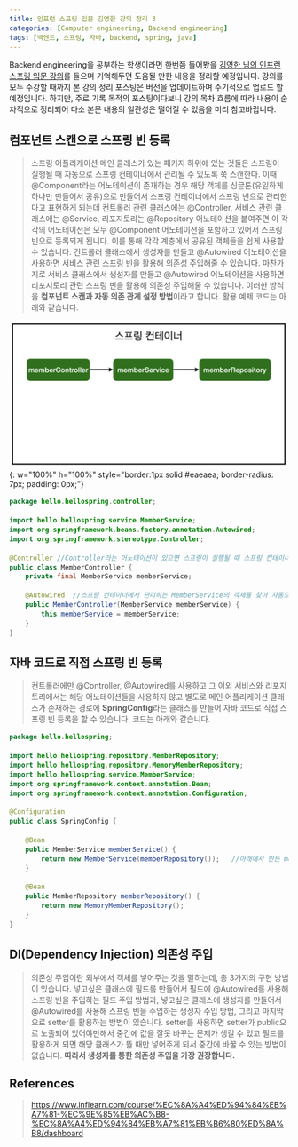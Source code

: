 ```yaml
---
title: 인프런 스프링 입문 김영한 강의 정리 3
categories: [Computer engineering, Backend engineering]
tags: [백엔드, 스프링, 자바, backend, spring, java]
---
```


Backend engineering을 공부하는 학생이라면 한번쯤 들어봤을 [김영한 님의 인프런 스프링 입문 강의](https://www.inflearn.com/course/%EC%8A%A4%ED%94%84%EB%A7%81-%EC%9E%85%EB%AC%B8-%EC%8A%A4%ED%94%84%EB%A7%81%EB%B6%80%ED%8A%B8/dashboard)를 들으며 기억해두면 도움될 만한 내용을 정리할 예정입니다. 강의를 모두 수강할 때까지 본 강의 정리 포스팅은 버전을 업데이트하며 주기적으로 업로드 할 예정입니다. 하지만, 주로 기록 목적의 포스팅이다보니 강의 목차 흐름에 따라 내용이 순차적으로 정리되어 다소 본문 내용의 일관성은 떨어질 수 있음을 미리 참고바랍니다. 

## 컴포넌트 스캔으로 스프링 빈 등록
> 스프링 어플리케이션 메인 클래스가 있는 패키지 하위에 있는 것들은 스프링이 실행될 때 자동으로 스프링 컨테이너에서 관리될 수 있도록 쭉 스캔한다. 이때 @Component라는 어노테이션이 존재하는 경우 해당 객체를 싱글톤(유일하게 하나만 만들어서 공유)으로 만들어서 스프링 컨테이너에서 스프링 빈으로 관리한다고 표현하게 되는데 컨트롤러 관련 클래스에는 @Controller, 서비스 관련 클래스에는 @Service, 리포지토리는 @Repository 어노테이션을 붙여주면 이 각각의 어노테이션은 모두 @Component 어노테이션을 포함하고 있어서 스프링 빈으로 등록되게 됩니다. 이를 통해 각각 계층에서 공유된 객체들을 쉽게 사용할 수 있습니다. 컨트롤러 클래스에서 생성자를 만들고 @Autowired 어노테이션을 사용하면 서비스 관련 스프링 빈을 활용해 의존성 주입해줄 수 있습니다. 마찬가지로 서비스 클래스에서 생성자를 만들고 @Autowired 어노테이션을 사용하면 리포지토리 관련 스프링 빈을 활용해 의존성 주입해줄 수 있습니다. 이러한 방식을 **컴포넌트 스캔과 자동 의존 관계 설정 방법**이라고 합니다. 활용 예제 코드는 아래와 같습니다.   

![1](/assets/img/intro_to_spring/3/1.png){: w="100%" h="100%" style="border:1px solid #eaeaea; border-radius: 7px; padding: 0px;"}

```java
package hello.hellospring.controller;

import hello.hellospring.service.MemberService;
import org.springframework.beans.factory.annotation.Autowired;
import org.springframework.stereotype.Controller;

@Controller //Controller라는 어노테이션이 있으면 스프링이 실행될 때 스프링 컨테이너에서 관리한다. 이런 걸 스프링 컨테이너에서 스프링 빈이 관리된다라고 표현한다.
public class MemberController {
    private final MemberService memberService;

    @Autowired  //스프링 컨테이너에서 관리하는 MemberService의 객체를 찾아 자동으로 연결시켜주는데 이렇게 사용하려면 MemberService가 스프링 컨테이너에서 관리하도록 해야한다. MemberService는 서비스 이므로 해당 클래스에가서 @Service 어노테이션을 사용하면 된다.
    public MemberController(MemberService memberService) {
        this.memberService = memberService;
    }
}
```

## 자바 코드로 직접 스프링 빈 등록
>  컨트롤러에만 @Controller, @Autowired를 사용하고 그 이외 서비스와 리포지토리에서는 해당 어노테이션들을 사용하지 않고 별도로 메인 어플리케이션 클래스가 존재하는 경로에 **SpringConfig**라는 클래스를 만들어 자바 코드로 직접 스프링 빈 등록을 할 수 있습니다. 코드는 아래와 같습니다.   
   
```java
package hello.hellospring;

import hello.hellospring.repository.MemberRepository;
import hello.hellospring.repository.MemoryMemberRepository;
import hello.hellospring.service.MemberService;
import org.springframework.context.annotation.Bean;
import org.springframework.context.annotation.Configuration;

@Configuration
public class SpringConfig {

    @Bean
    public MemberService memberService() {
        return new MemberService(memberRepository());   //아래에서 만든 memberRepository() 메소드 호출하여 의존성 주입
    }

    @Bean
    public MemberRepository memberRepository() {
        return new MemoryMemberRepository();
    }
}
```

## DI(Dependency Injection) 의존성 주입
> 의존성 주입이란 외부에서 객체를 넣어주는 것을 말하는데, 총 3가지의 구현 방법이 있습니다. 넣고싶은 클래스에 필드를 만들어서 필드에 @Autowired를 사용해 스프링 빈을 주입하는 필드 주입 방법과, 넣고싶은 클래스에 생성자를 만들어서 @Autowired를 사용해 스프링 빈을 주입하는 생성자 주입 방법, 그리고 마지막으로 setter를 활용하는 방법이 있습니다. setter를 사용하면 setter가 public으로 노출되어 있어야만해서 중간에 값을 잘못 바꾸는 문제가 생길 수 있고 필드를 활용하게 되면 해당 클래스가 뜰 때만 넣어주게 되서 중간에 바꿀 수 있는 방법이 없습니다. **따라서 생성자를 통한 의존성 주입을 가장 권장합니다.**



## References
> https://www.inflearn.com/course/%EC%8A%A4%ED%94%84%EB%A7%81-%EC%9E%85%EB%AC%B8-%EC%8A%A4%ED%94%84%EB%A7%81%EB%B6%80%ED%8A%B8/dashboard